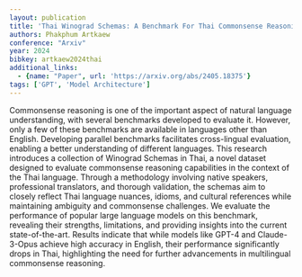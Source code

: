 ```yaml
---
layout: publication
title: 'Thai Winograd Schemas: A Benchmark For Thai Commonsense Reasoning'
authors: Phakphum Artkaew
conference: "Arxiv"
year: 2024
bibkey: artkaew2024thai
additional_links:
  - {name: "Paper", url: 'https://arxiv.org/abs/2405.18375'}
tags: ['GPT', 'Model Architecture']
---
```

Commonsense reasoning is one of the important aspect of natural language
understanding, with several benchmarks developed to evaluate it. However, only
a few of these benchmarks are available in languages other than English.
Developing parallel benchmarks facilitates cross-lingual evaluation, enabling a
better understanding of different languages. This research introduces a
collection of Winograd Schemas in Thai, a novel dataset designed to evaluate
commonsense reasoning capabilities in the context of the Thai language.
  Through a methodology involving native speakers, professional translators,
and thorough validation, the schemas aim to closely reflect Thai language
nuances, idioms, and cultural references while maintaining ambiguity and
commonsense challenges. We evaluate the performance of popular large language
models on this benchmark, revealing their strengths, limitations, and providing
insights into the current state-of-the-art. Results indicate that while models
like GPT-4 and Claude-3-Opus achieve high accuracy in English, their
performance significantly drops in Thai, highlighting the need for further
advancements in multilingual commonsense reasoning.
